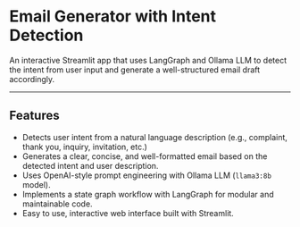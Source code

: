 # Email Generator with Intent Detection

An interactive Streamlit app that uses LangGraph and Ollama LLM to detect the intent from user input and generate a well-structured email draft accordingly.

---

## Features

- Detects user intent from a natural language description (e.g., complaint, thank you, inquiry, invitation, etc.)
- Generates a clear, concise, and well-formatted email based on the detected intent and user description.
- Uses OpenAI-style prompt engineering with Ollama LLM (`llama3:8b` model).
- Implements a state graph workflow with LangGraph for modular and maintainable code.
- Easy to use, interactive web interface built with Streamlit.